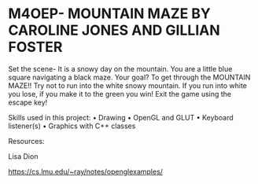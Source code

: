 # M4OEP- MOUNTAIN MAZE BY CAROLINE JONES AND GILLIAN FOSTER

Set the scene-
It is a snowy day on the mountain. You are a little blue square navigating a black maze. 
Your goal? To get through the MOUNTAIN MAZE!! Try not to run into the white snowy mountain.
If you run into white you lose, if you make it to the green you win!
Exit the game using the escape key!

Skills used in this project:
  • Drawing
  • OpenGL and GLUT
  • Keyboard listener(s)
  • Graphics with C++ classes






Resources:

Lisa Dion

https://cs.lmu.edu/~ray/notes/openglexamples/
